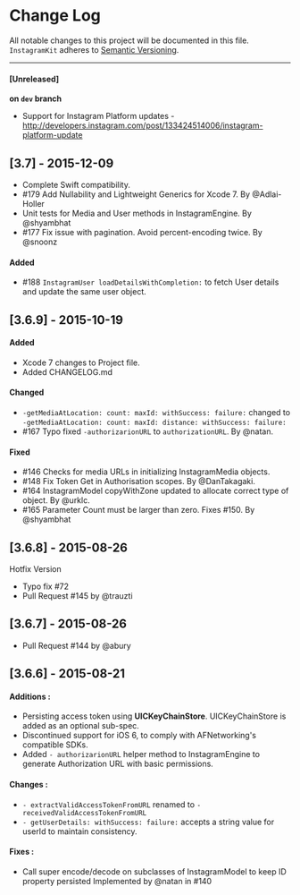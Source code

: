 # Change Log
All notable changes to this project will be documented in this file.
`InstagramKit` adheres to [Semantic Versioning](http://semver.org/).

---

#### [Unreleased]
**on `dev` branch**

- Support for Instagram Platform updates - http://developers.instagram.com/post/133424514006/instagram-platform-update 

## [3.7] - 2015-12-09
- Complete Swift compatibility.
- #179 Add Nullability and Lightweight Generics for Xcode 7. By @Adlai-Holler
- Unit tests for Media and User methods in InstagramEngine. By @shyambhat
- #177 Fix issue with pagination. Avoid percent-encoding twice. By @snoonz

#### Added
- #188 ```InstagramUser loadDetailsWithCompletion:``` to fetch User details and update the same user object.

## [3.6.9] - 2015-10-19

#### Added
- Xcode 7 changes to Project file.
- Added CHANGELOG.md

#### Changed
- `-getMediaAtLocation: count: maxId: withSuccess: failure:` changed to `-getMediaAtLocation: count: maxId: distance: withSuccess: failure:`
- #167 Typo fixed `-authorizarionURL` to `authorizationURL`. By @natan.

#### Fixed
- #146 Checks for media URLs in initializing InstagramMedia objects.
- #148 Fix Token Get in Authorisation scopes. By @DanTakagaki.
- #164 InstagramModel copyWithZone updated to allocate correct type of object. By @urklc.
- #165 Parameter Count must be larger than zero. Fixes #150. By @shyambhat


## [3.6.8] - 2015-08-26
Hotfix Version

- Typo fix #72 
- Pull Request #145 by @trauzti

## [3.6.7] - 2015-08-26

- Pull Request #144 by @abury

## [3.6.6] - 2015-08-21

#### Additions : 
- Persisting access token using **UICKeyChainStore**. UICKeyChainStore is added as an optional sub-spec.
- Discontinued support for iOS 6, to comply with AFNetworking's compatible SDKs. 
- Added `- authorizarionURL` helper method to InstagramEngine to generate Authorization URL with basic permissions.

#### Changes : 
- `- extractValidAccessTokenFromURL` renamed to `- receivedValidAccessTokenFromURL`
- `- getUserDetails: withSuccess: failure:` accepts a string value for userId to maintain consistency.

#### Fixes : 
- Call super encode/decode on subclasses of InstagramModel to keep ID property persisted 
  Implemented by @natan in #140
